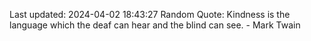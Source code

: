 Last updated: 2024-04-02 18:43:27
Random Quote: Kindness is the language which the deaf can hear and the blind can see. - Mark Twain